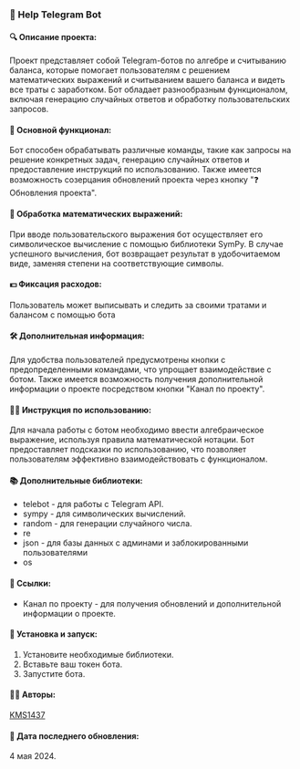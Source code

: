 ### 🤖 Help Telegram Bot

#### 🔍 Описание проекта:
Проект представляет собой Telegram-ботов по алгебре и считыванию баланса, которые помогает пользователям с решением математических выражений и считыванием вашего баланса и видеть все траты с заработком. Бот обладает разнообразным функционалом, включая генерацию случайных ответов и обработку пользовательских запросов.

#### 🤖 Основной функционал:
Бот способен обрабатывать различные команды, такие как запросы на решение конкретных задач, генерацию случайных ответов и предоставление инструкций по использованию. Также имеется возможность созерцания обновлений проекта через кнопку "❓ Обновления проекта".

#### 🔢 Обработка математических выражений:
При вводе пользовательского выражения бот осуществляет его символическое вычисление с помощью библиотеки SymPy. В случае успешного вычисления, бот возвращает результат в удобочитаемом виде, заменяя степени на соответствующие символы.

#### 💵 Фиксация расходов:
Пользователь может выписывать и следить за своими тратами и балансом с помощью бота

#### 🛠️ Дополнительная информация:
Для удобства пользователей предусмотрены кнопки с предопределенными командами, что упрощает взаимодействие с ботом. Также имеется возможность получения дополнительной информации о проекте посредством кнопки "Канал по проекту".

#### 👨‍💻 Инструкция по использованию:
Для начала работы с ботом необходимо ввести алгебраическое выражение, используя правила математической нотации. Бот предоставляет подсказки по использованию, что позволяет пользователям эффективно взаимодействовать с функционалом.

#### 📚 Дополнительные библиотеки:
- telebot - для работы с Telegram API.
- sympy - для символических вычислений.
- random - для генерации случайного числа.
- re
- json - для базы данных с админами и заблокированными пользователями
- os

#### 🔗 Ссылки:
- Канал по проекту - для получения обновлений и дополнительной информации о проекте.

#### 🔧 Установка и запуск:
1. Установите необходимые библиотеки.
2. Вставьте ваш токен бота.
3. Запустите бота.

#### 👨‍💼 Авторы:
[KMS1437](https://github.com/KMS1437)

#### 📆 Дата последнего обновления:
4 мая 2024.
